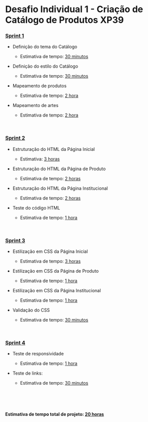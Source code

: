 # Desafio Individual 1 - Criação de Catálogo de Produtos XP39


### **<ins>Sprint 1</ins>**

* Definição do tema do Catálogo
  * Estimativa de tempo: <ins>30 minutos</ins>


* Definição do estilo do Catálogo
  * Estimativa de tempo: <ins>30 minutos</ins>


* Mapeamento de produtos
  * Estimativa de tempo: <ins>2 hora</ins>


* Mapeamento de artes
  * Estimativa de tempo: <ins>2 hora</ins>
<p>&nbsp;</p>


### **<ins>Sprint 2</ins>**

* Estruturação do HTML da Página Inicial
  * Estimativa: <ins>3 horas</ins>


* Estruturação do HTML da Página de Produto
  * Estimativa de tempo: <ins>2 horas</ins>


* Estruturação do HTML da Página Institucional
  * Estimativa de tempo: <ins>2 horas</ins>


* Teste do código HTML
  * Estimativa de tempo: <ins>1 hora</ins>
<p>&nbsp;</p>


### **<ins>Sprint 3</ins>**

* Estilização em CSS da Página Inicial
  * Estimativa de tempo: <ins>3 horas</ins>


* Estilização em CSS da Página de Produto
  * Estimativa de tempo: <ins>1 hora</ins>


* Estilização em CSS da Página Institucional
  * Estimativa de tempo: <ins>1 hora</ins>


* Validação do CSS
  * Estimativa de tempo: <ins>30 minutos</ins>
<p>&nbsp;</p>


### **<ins>Sprint 4</ins>**

* Teste de responsividade 
  * Estimativa de tempo: <ins>1 hora</ins>


* Teste de links:
  * Estimativa de tempo: <ins>30 minutos</ins>
<p>&nbsp;</p>
<p>&nbsp;</p>

#### Estimativa de tempo total de projeto: <ins>20 horas</ins>